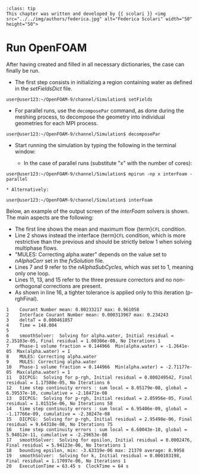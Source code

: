 ```{admonition} Contributor
:class: tip
This chapter was written and developed by {{ scolari }} <img src="../../img/authors/federica.jpg" alt="Federica Scolari" width="50" height="50">
```

# Run OpenFOAM

After having created and filled in all necessary dictionaries, the case can finally be run. 

* The first step consists in initializing a region containing water as defined in the *setFieldsDict* file.

```
user@user123:~/OpenFOAM-9/channel/Simulation$ setFields
```

* For parallel runs, use the `decomposePar` command, as done during the meshing process, to decompose the geometry into individual geometries for each MPI process.

```
user@user123:~/OpenFOAM-9/channel/Simulation$ decomposePar

```

* Start running the simulation by typing the following in the terminal window:

    * In the case of parallel runs (substitute "x" with the number of cores):

```
user@user123:~/OpenFOAM-9/channel/Simulation$ mpirun -np x interFoam -parallel
```

    * Alternatively:

```
user@user123:~/OpenFOAM-9/channel/Simulation$ interFoam
```

Below, an example of the output screen of the *interFoam* solvers is shown. The main aspects are the following:

* The first line shows the mean and maximum flow {term}`CFL` condition.
* Line 2 shows instead the interface {term}`CFL` condition, which is more restrictive than the previous and should be strictly below 1 when solving multiphase flows.
* "MULES: Correcting alpha.water" depends on the value set to *nAlphaCorr* set in the *fvSolution* file.
* Lines 7 and 9 refer to the *nAlphaSubCycles*, which was set to 1, meaning only one loop.
* Lines 11, 13, and 15 refer to the three pressure correctors and no non-orthogonal corrections are present.
* As shown in line 16, a tighter tolerance is applied only to this iteration (p-rghFinal).
  
```
1    Courant Number mean: 0.00233217 max: 0.961058
2    Interface Courant Number mean: 0.000313967 max: 0.234243
3    deltaT = 0.000461857
4    Time = 148.004
5 
6    smoothSolver:  Solving for alpha.water, Initial residual = 2.35103e-05, Final residual = 1.00306e-08, No Iterations 1
7    Phase-1 volume fraction = 0.144966  Min(alpha.water) = -1.2641e-05  Max(alpha.water) = 1
8    MULES: Correcting alpha.water
9    MULES: Correcting alpha.water
10   Phase-1 volume fraction = 0.144966  Min(alpha.water) = -2.71177e-05  Max(alpha.water) = 1
11   DICPCG:  Solving for p-rgh, Initial residual = 0.000249542, Final residual = 1.17508e-05, No Iterations 6
12   time step continuity errors : sum local = 8.05179e-08, global = 6.39537e-10, cumulative = -2.18471e-08
13   DICPCG:  Solving for p-rgh, Initial residual = 2.05956e-05, Final residual = 1.01515e-06, No Iterations 58
14   time step continuity errors : sum local = 6.95406e-09, global = -1.17766e-09, cumulative = -2.30247e-08
15   DICPCG:  Solving for p-rgh, Initial residual = 2.95498e-06, Final residual = 9.64318e-08, No Iterations 75
16   time step continuity errors : sum local = 6.60043e-10, global = 5.94012e-11, cumulative = -2.29653e-08
17   smoothSolver:  Solving for epsilon, Initial residual = 0.0002476, Final residual = 5.94123e-06, No Iterations 1
18   bounding epsilon, min: -3.63319e-06 max: 21370 average: 8.9958
19   smoothSolver:  Solving for k, Initial residual = 0.000103198, Final residual = 1.17097e-06, No Iterations 1
20   ExecutionTime = 63.45 s  ClockTime = 64 s
```

